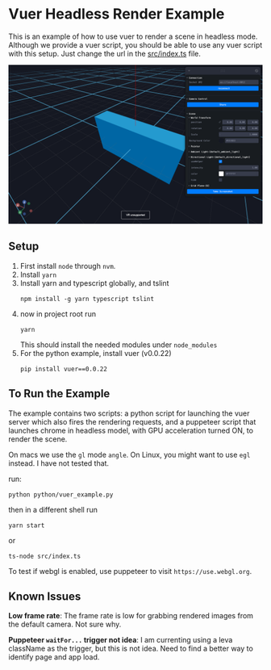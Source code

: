 # Vuer Headless Render Example

This is an example of how to use vuer to render a scene in headless mode.
Although we provide a vuer script, you should be able to use any vuer script
with this setup. Just change the url in the [src/index.ts](src/index.ts) file.

![outputs/example.png](outputs/example.png)

## Setup

1. First install `node` through `nvm`.
2. Install `yarn`
3. Install yarn and typescript globally, and tslint
    ```shell
    npm install -g yarn typescript tslint
    ```
4. now in project root run
    ```shell
    yarn
    ```
   This should install the needed modules under `node_modules`
5. For the python example, install vuer (v0.0.22)
    ```shell
    pip install vuer==0.0.22
    ```

## To Run the Example

The example contains two scripts: a python script for launching the vuer server
which also fires the rendering requests, and a puppeteer script that launches
chrome in headless model, with GPU acceleration turned ON, to render the scene.

On macs we use the `gl` mode `angle`. On Linux, you might want to use `egl` 
instead. I have not tested that.

run:
```shell
python python/vuer_example.py
```
then in a different shell run
```shell
yarn start
```
or
```shell
ts-node src/index.ts
```

To test if webgl is enabled, use puppeteer to visit `https://use.webgl.org`.

## Known Issues

**Low frame rate**: The frame rate is low for grabbing rendered images from the default
camera. Not sure why.

**Puppeteer `waitFor...` trigger not idea**: I am currenting using a leva className
as the trigger, but this is not idea. Need to find a better way to identify page 
and app load.
